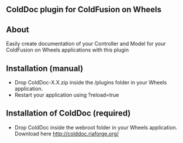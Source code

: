 ## ColdDoc plugin for ColdFusion on Wheels

## About

Easily create documentation of your Controller and Model for your ColdFusion on Wheels applications with this plugin

## Installation (manual)

* Drop ColdDoc-X.X.zip inside the /plugins folder in your Wheels application. 
* Restart your application using ?reload=true

## Installation of ColdDoc (required)

* Drop ColdDoc inside the webroot folder in your Wheels application.
Download here http://colddoc.riaforge.org/